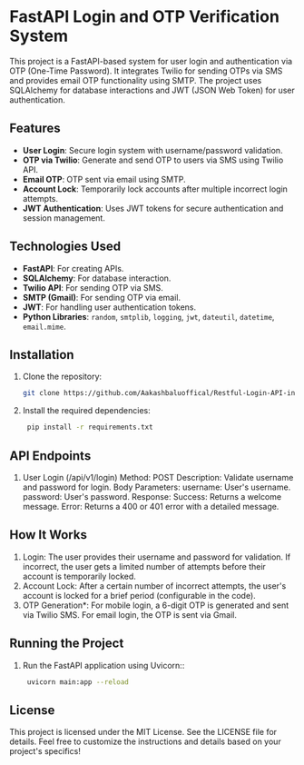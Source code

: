 # FastAPI Login and OTP Verification System

This project is a FastAPI-based system for user login and authentication via OTP (One-Time Password). It integrates Twilio for sending OTPs via SMS and provides email OTP functionality using SMTP. The project uses SQLAlchemy for database interactions and JWT (JSON Web Token) for user authentication.

## Features

- **User Login**: Secure login system with username/password validation.
- **OTP via Twilio**: Generate and send OTP to users via SMS using Twilio API.
- **Email OTP**: OTP sent via email using SMTP.
- **Account Lock**: Temporarily lock accounts after multiple incorrect login attempts.
- **JWT Authentication**: Uses JWT tokens for secure authentication and session management.

## Technologies Used

- **FastAPI**: For creating APIs.
- **SQLAlchemy**: For database interaction.
- **Twilio API**: For sending OTP via SMS.
- **SMTP (Gmail)**: For sending OTP via email.
- **JWT**: For handling user authentication tokens.
- **Python Libraries**: `random`, `smtplib`, `logging`, `jwt`, `dateutil`, `datetime`, `email.mime`.

## Installation

1. Clone the repository:
   ```bash
   git clone https://github.com/Aakashbaluoffical/Restful-Login-API-in-python.git
2. Install the required dependencies:
    ```bash
     pip install -r requirements.txt


## API Endpoints

1. User Login (/api/v1/login)
    Method: POST
    Description: Validate username and password for login.
    Body Parameters:
    username: User's username.
    password: User's password.
    Response:
    Success: Returns a welcome message.
    Error: Returns a 400 or 401 error with a detailed message.

## How It Works
  1. Login: The user provides their username and password for validation. If incorrect, the user gets a limited number of attempts before their account is temporarily locked.
  2. Account Lock: After a certain number of incorrect attempts, the user's account is locked for a brief period (configurable in the code).
  3. OTP Generation*: For mobile login, a 6-digit OTP is generated and sent via Twilio SMS. For email login, the OTP is sent via Gmail.

## Running the Project      
1. Run the FastAPI application using Uvicorn::
    ```bash
     uvicorn main:app --reload

    
## License
This project is licensed under the MIT License. See the LICENSE file for details.
Feel free to customize the instructions and details based on your project's specifics!


